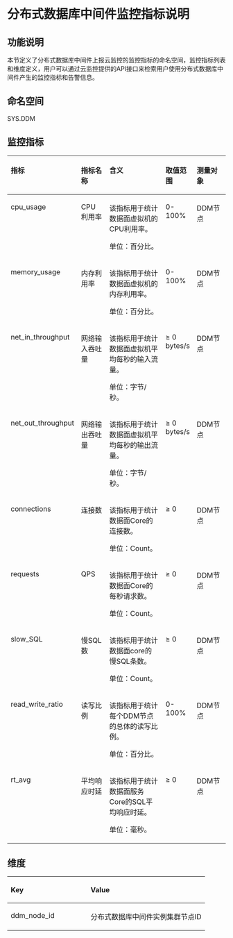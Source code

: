 # 分布式数据库中间件监控指标说明<a name="ZH-CN_TOPIC_0080555879"></a>

## 功能说明<a name="section1439914895355"></a>

本节定义了分布式数据库中间件上报云监控的监控指标的命名空间，监控指标列表和维度定义，用户可以通过云监控提供的API接口来检索用户使用分布式数据库中间件产生的监控指标和告警信息。

## 命名空间<a name="section2799624695355"></a>

SYS.DDM

## 监控指标<a name="section816875995355"></a>

<a name="table5768971595355"></a>
<table><thead align="left"><tr id="row5789683595355"><th class="cellrowborder" valign="top" width="15.151515151515152%" id="mcps1.1.6.1.1"><p id="p5913205495355"><a name="p5913205495355"></a><a name="p5913205495355"></a>指标</p>
</th>
<th class="cellrowborder" valign="top" width="16.161616161616163%" id="mcps1.1.6.1.2"><p id="p2496707895355"><a name="p2496707895355"></a><a name="p2496707895355"></a>指标名称</p>
</th>
<th class="cellrowborder" valign="top" width="36.36363636363637%" id="mcps1.1.6.1.3"><p id="p906741895355"><a name="p906741895355"></a><a name="p906741895355"></a>含义</p>
</th>
<th class="cellrowborder" valign="top" width="13.131313131313133%" id="mcps1.1.6.1.4"><p id="p6337225195355"><a name="p6337225195355"></a><a name="p6337225195355"></a>取值范围</p>
</th>
<th class="cellrowborder" valign="top" width="19.191919191919194%" id="mcps1.1.6.1.5"><p id="p3287867295355"><a name="p3287867295355"></a><a name="p3287867295355"></a>测量对象</p>
</th>
</tr>
</thead>
<tbody><tr id="row4592675395355"><td class="cellrowborder" valign="top" width="15.151515151515152%" headers="mcps1.1.6.1.1 "><p id="p2907954495355"><a name="p2907954495355"></a><a name="p2907954495355"></a>cpu_usage</p>
</td>
<td class="cellrowborder" valign="top" width="16.161616161616163%" headers="mcps1.1.6.1.2 "><p id="p663282695355"><a name="p663282695355"></a><a name="p663282695355"></a>CPU利用率</p>
</td>
<td class="cellrowborder" valign="top" width="36.36363636363637%" headers="mcps1.1.6.1.3 "><p id="p1657715459465"><a name="p1657715459465"></a><a name="p1657715459465"></a>该指标用于统计数据面虚拟机的CPU利用率。</p>
<p id="p38804995355"><a name="p38804995355"></a><a name="p38804995355"></a>单位：百分比。</p>
</td>
<td class="cellrowborder" valign="top" width="13.131313131313133%" headers="mcps1.1.6.1.4 "><p id="p66111048165013"><a name="p66111048165013"></a><a name="p66111048165013"></a>0-100%</p>
</td>
<td class="cellrowborder" valign="top" width="19.191919191919194%" headers="mcps1.1.6.1.5 "><p id="p209975271862"><a name="p209975271862"></a><a name="p209975271862"></a>DDM节点</p>
</td>
</tr>
<tr id="row2983271495355"><td class="cellrowborder" valign="top" width="15.151515151515152%" headers="mcps1.1.6.1.1 "><p id="p53080495355"><a name="p53080495355"></a><a name="p53080495355"></a>memory_usage</p>
</td>
<td class="cellrowborder" valign="top" width="16.161616161616163%" headers="mcps1.1.6.1.2 "><p id="p4299519195355"><a name="p4299519195355"></a><a name="p4299519195355"></a>内存利用率</p>
</td>
<td class="cellrowborder" valign="top" width="36.36363636363637%" headers="mcps1.1.6.1.3 "><p id="p2917856134620"><a name="p2917856134620"></a><a name="p2917856134620"></a>该指标用于统计数据面虚拟机的内存利用率。</p>
<p id="p6005842695355"><a name="p6005842695355"></a><a name="p6005842695355"></a>单位：百分比。</p>
</td>
<td class="cellrowborder" valign="top" width="13.131313131313133%" headers="mcps1.1.6.1.4 "><p id="p564035117508"><a name="p564035117508"></a><a name="p564035117508"></a>0-100%</p>
</td>
<td class="cellrowborder" valign="top" width="19.191919191919194%" headers="mcps1.1.6.1.5 "><p id="p182618287611"><a name="p182618287611"></a><a name="p182618287611"></a>DDM节点</p>
</td>
</tr>
<tr id="row2208721395355"><td class="cellrowborder" valign="top" width="15.151515151515152%" headers="mcps1.1.6.1.1 "><p id="p4423379695355"><a name="p4423379695355"></a><a name="p4423379695355"></a>net_in_throughput</p>
</td>
<td class="cellrowborder" valign="top" width="16.161616161616163%" headers="mcps1.1.6.1.2 "><p id="p2616774495355"><a name="p2616774495355"></a><a name="p2616774495355"></a>网络输入吞吐量</p>
</td>
<td class="cellrowborder" valign="top" width="36.36363636363637%" headers="mcps1.1.6.1.3 "><p id="p3921255395355"><a name="p3921255395355"></a><a name="p3921255395355"></a>该指标用于统计数据面虚拟机平均每秒的输入流量。</p>
<p id="p181011359154612"><a name="p181011359154612"></a><a name="p181011359154612"></a>单位：字节/秒。</p>
</td>
<td class="cellrowborder" valign="top" width="13.131313131313133%" headers="mcps1.1.6.1.4 "><p id="p4356171395448"><a name="p4356171395448"></a><a name="p4356171395448"></a>≥ 0 bytes/s</p>
</td>
<td class="cellrowborder" valign="top" width="19.191919191919194%" headers="mcps1.1.6.1.5 "><p id="p1646154310818"><a name="p1646154310818"></a><a name="p1646154310818"></a>DDM节点</p>
</td>
</tr>
<tr id="row494083595355"><td class="cellrowborder" valign="top" width="15.151515151515152%" headers="mcps1.1.6.1.1 "><p id="p6466334695355"><a name="p6466334695355"></a><a name="p6466334695355"></a>net_out_throughput</p>
</td>
<td class="cellrowborder" valign="top" width="16.161616161616163%" headers="mcps1.1.6.1.2 "><p id="p323969895355"><a name="p323969895355"></a><a name="p323969895355"></a>网络输出吞吐量</p>
</td>
<td class="cellrowborder" valign="top" width="36.36363636363637%" headers="mcps1.1.6.1.3 "><p id="p6108900395355"><a name="p6108900395355"></a><a name="p6108900395355"></a>该指标用于统计数据面虚拟机平均每秒的输出流量。</p>
<p id="p13555103174712"><a name="p13555103174712"></a><a name="p13555103174712"></a>单位：字节/秒。</p>
</td>
<td class="cellrowborder" valign="top" width="13.131313131313133%" headers="mcps1.1.6.1.4 "><p id="p1399644895448"><a name="p1399644895448"></a><a name="p1399644895448"></a>≥ 0 bytes/s</p>
</td>
<td class="cellrowborder" valign="top" width="19.191919191919194%" headers="mcps1.1.6.1.5 "><p id="p74641143883"><a name="p74641143883"></a><a name="p74641143883"></a>DDM节点</p>
</td>
</tr>
<tr id="row7537118154610"><td class="cellrowborder" valign="top" width="15.151515151515152%" headers="mcps1.1.6.1.1 "><p id="p748517266469"><a name="p748517266469"></a><a name="p748517266469"></a>connections</p>
</td>
<td class="cellrowborder" valign="top" width="16.161616161616163%" headers="mcps1.1.6.1.2 "><p id="p195401481460"><a name="p195401481460"></a><a name="p195401481460"></a>连接数</p>
</td>
<td class="cellrowborder" valign="top" width="36.36363636363637%" headers="mcps1.1.6.1.3 "><p id="p12135010174911"><a name="p12135010174911"></a><a name="p12135010174911"></a>该指标用于统计数据面Core的连接数。</p>
<p id="p1347916515493"><a name="p1347916515493"></a><a name="p1347916515493"></a>单位：Count。</p>
</td>
<td class="cellrowborder" valign="top" width="13.131313131313133%" headers="mcps1.1.6.1.4 "><p id="p45409820466"><a name="p45409820466"></a><a name="p45409820466"></a>≥ 0</p>
</td>
<td class="cellrowborder" valign="top" width="19.191919191919194%" headers="mcps1.1.6.1.5 "><p id="p23032045683"><a name="p23032045683"></a><a name="p23032045683"></a>DDM节点</p>
</td>
</tr>
<tr id="row11213191112461"><td class="cellrowborder" valign="top" width="15.151515151515152%" headers="mcps1.1.6.1.1 "><p id="p84851426164610"><a name="p84851426164610"></a><a name="p84851426164610"></a>requests</p>
</td>
<td class="cellrowborder" valign="top" width="16.161616161616163%" headers="mcps1.1.6.1.2 "><p id="p17213151114461"><a name="p17213151114461"></a><a name="p17213151114461"></a>QPS</p>
</td>
<td class="cellrowborder" valign="top" width="36.36363636363637%" headers="mcps1.1.6.1.3 "><p id="p1913551024912"><a name="p1913551024912"></a><a name="p1913551024912"></a>该指标用于统计数据面Core的每秒请求数。</p>
<p id="p8478754104911"><a name="p8478754104911"></a><a name="p8478754104911"></a>单位：Count。</p>
</td>
<td class="cellrowborder" valign="top" width="13.131313131313133%" headers="mcps1.1.6.1.4 "><p id="p152131911114614"><a name="p152131911114614"></a><a name="p152131911114614"></a>≥ 0</p>
</td>
<td class="cellrowborder" valign="top" width="19.191919191919194%" headers="mcps1.1.6.1.5 "><p id="p14304145888"><a name="p14304145888"></a><a name="p14304145888"></a>DDM节点</p>
</td>
</tr>
<tr id="row236019144465"><td class="cellrowborder" valign="top" width="15.151515151515152%" headers="mcps1.1.6.1.1 "><p id="p34851726204618"><a name="p34851726204618"></a><a name="p34851726204618"></a>slow_SQL</p>
</td>
<td class="cellrowborder" valign="top" width="16.161616161616163%" headers="mcps1.1.6.1.2 "><p id="p16360151434612"><a name="p16360151434612"></a><a name="p16360151434612"></a>慢SQL数</p>
</td>
<td class="cellrowborder" valign="top" width="36.36363636363637%" headers="mcps1.1.6.1.3 "><p id="p11351810184911"><a name="p11351810184911"></a><a name="p11351810184911"></a>该指标用于统计数据面core的慢SQL条数。</p>
<p id="p1890205618496"><a name="p1890205618496"></a><a name="p1890205618496"></a>单位：Count。</p>
</td>
<td class="cellrowborder" valign="top" width="13.131313131313133%" headers="mcps1.1.6.1.4 "><p id="p203601314174611"><a name="p203601314174611"></a><a name="p203601314174611"></a>≥ 0</p>
</td>
<td class="cellrowborder" valign="top" width="19.191919191919194%" headers="mcps1.1.6.1.5 "><p id="p172018481387"><a name="p172018481387"></a><a name="p172018481387"></a>DDM节点</p>
</td>
</tr>
<tr id="row01019174463"><td class="cellrowborder" valign="top" width="15.151515151515152%" headers="mcps1.1.6.1.1 "><p id="p1948582664619"><a name="p1948582664619"></a><a name="p1948582664619"></a>read_write_ratio</p>
</td>
<td class="cellrowborder" valign="top" width="16.161616161616163%" headers="mcps1.1.6.1.2 "><p id="p210131717466"><a name="p210131717466"></a><a name="p210131717466"></a>读写比例</p>
</td>
<td class="cellrowborder" valign="top" width="36.36363636363637%" headers="mcps1.1.6.1.3 "><p id="p17136161084919"><a name="p17136161084919"></a><a name="p17136161084919"></a>该指标用于统计每个DDM节点的总体的读写比例。</p>
<p id="p19963104794910"><a name="p19963104794910"></a><a name="p19963104794910"></a>单位：百分比。</p>
</td>
<td class="cellrowborder" valign="top" width="13.131313131313133%" headers="mcps1.1.6.1.4 "><p id="p31011917174610"><a name="p31011917174610"></a><a name="p31011917174610"></a>0-100%</p>
</td>
<td class="cellrowborder" valign="top" width="19.191919191919194%" headers="mcps1.1.6.1.5 "><p id="p9231848686"><a name="p9231848686"></a><a name="p9231848686"></a>DDM节点</p>
</td>
</tr>
<tr id="row88521934153215"><td class="cellrowborder" valign="top" width="15.151515151515152%" headers="mcps1.1.6.1.1 "><p id="p1485383433213"><a name="p1485383433213"></a><a name="p1485383433213"></a>rt_avg</p>
</td>
<td class="cellrowborder" valign="top" width="16.161616161616163%" headers="mcps1.1.6.1.2 "><p id="p8853103453216"><a name="p8853103453216"></a><a name="p8853103453216"></a>平均响应时延</p>
</td>
<td class="cellrowborder" valign="top" width="36.36363636363637%" headers="mcps1.1.6.1.3 "><p id="p12853734143213"><a name="p12853734143213"></a><a name="p12853734143213"></a>该指标用于统计数据面服务Core的SQL平均响应时延。</p>
<p id="p14287161623420"><a name="p14287161623420"></a><a name="p14287161623420"></a>单位：毫秒。</p>
</td>
<td class="cellrowborder" valign="top" width="13.131313131313133%" headers="mcps1.1.6.1.4 "><p id="p1485333403218"><a name="p1485333403218"></a><a name="p1485333403218"></a>≥ 0</p>
</td>
<td class="cellrowborder" valign="top" width="19.191919191919194%" headers="mcps1.1.6.1.5 "><p id="p08531434113217"><a name="p08531434113217"></a><a name="p08531434113217"></a>DDM节点</p>
</td>
</tr>
</tbody>
</table>

## 维度<a name="section1287407195355"></a>

<a name="table3616681795355"></a>
<table><thead align="left"><tr id="row904144095355"><th class="cellrowborder" valign="top" width="40.400000000000006%" id="mcps1.1.3.1.1"><p id="p6126803595355"><a name="p6126803595355"></a><a name="p6126803595355"></a>Key</p>
</th>
<th class="cellrowborder" valign="top" width="59.599999999999994%" id="mcps1.1.3.1.2"><p id="p6376381195355"><a name="p6376381195355"></a><a name="p6376381195355"></a>Value</p>
</th>
</tr>
</thead>
<tbody><tr id="row6459504795355"><td class="cellrowborder" valign="top" width="40.400000000000006%" headers="mcps1.1.3.1.1 "><p id="p6481631295355"><a name="p6481631295355"></a><a name="p6481631295355"></a>ddm_node_id</p>
</td>
<td class="cellrowborder" valign="top" width="59.599999999999994%" headers="mcps1.1.3.1.2 "><p id="p1562988595355"><a name="p1562988595355"></a><a name="p1562988595355"></a>分布式数据库中间件实例集群节点ID</p>
</td>
</tr>
</tbody>
</table>

